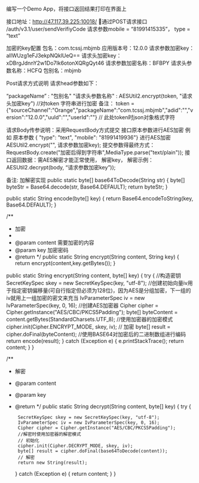 编写一个Demo App，将接口返回结果打印在界面上

接口地址：http://47.117.39.225:10018/
通过POST请求接口  /auth/v3.1/user/sendVerifiyCode
请求参数mobile = “81991415335”， type = “text”



加密的key配置
包名：com.tcssj.mbjmb
应用版本号：12.0.0
请求参数加密key：allWUzg1eFJ3ekpNQklUeQ==
请求头加密key：xDBrgJdnnY2w1Do7Ik6otonXQRgQyt46
请求参数加密名称：BFBPY
请求头参数名称：HCFQ
包别名：mbjmb

Post请求方式说明
请求head参数如下：

“packageName” : "包别名"
"请求头参数名称" : AESUtil2.encrypt(token, "请求头加密key") //对token 字符串进行加密
备注：
token = {"sourceChannel":"Orange","packageName":"com.tcssj.mbjmb","adid":"","version":"12.0.0","uuId":"","userId":""}
// 此处token时json对象格式字符

请求Body传参说明：采用RequestBody方式提交
接口原本参数进行AES加密
例如 原本参数 { "type": "text",  "mobile": "81991419936"}
进行AES加密  AESUtil2.encrypt("", 请求参数加密key);
提交参数得最终方式：RequestBody.create("加密后得到字符串",MediaType.parse("text/plain"));
接口返回数据：需AES解密才能正常使用， 解密key， 解密示例：AESUtil2.decrypt(body, “请求参数加密key”));

备注:  加解密实现
public static byte[] base64ToDecode(String str) {
byte[] byteStr = Base64.decode(str, Base64.DEFAULT);
return byteStr;
}

public static String encode(byte[] key) {
return Base64.encodeToString(key, Base64.DEFAULT);
}

/**
* 加密
*
* @param content 需要加密的内容
* @param key     加密密码
* @return
  */
  public static String encrypt(String content, String key) {
  return encrypt(content,key.getBytes());
  }

public static String encrypt(String content, byte[] key) {
try {
//构造密钥
SecretKeySpec skey = new SecretKeySpec(key, "utf-8");
//创建初始向量iv用于指定密钥偏移量(可自行指定但必须为128位)，因为AES是分组加密，下一组的iv就用上一组加密的密文来充当
IvParameterSpec iv = new IvParameterSpec(key, 0, 16);
//创建AES加密器
Cipher cipher = Cipher.getInstance("AES/CBC/PKCS5Padding");
byte[] byteContent = content.getBytes(StandardCharsets.UTF_8);
//使用加密器的加密模式
cipher.init(Cipher.ENCRYPT_MODE, skey, iv);
// 加密
byte[] result = cipher.doFinal(byteContent);
//使用BASE64对加密后的二进制数组进行编码
return encode(result);
} catch (Exception e) {
e.printStackTrace();
return content;
}
}

/**
* 解密
* @param content
* @param key
* @return
  */
  public static String decrypt(String content,  byte[] key) {
  try {

       SecretKeySpec skey = new SecretKeySpec(key, "utf-8");
       IvParameterSpec iv = new IvParameterSpec(key, 0, 16);
       Cipher cipher = Cipher.getInstance("AES/CBC/PKCS5Padding");
       //解密时使用加密器的解密模式
       // 初始化
       cipher.init(Cipher.DECRYPT_MODE, skey, iv);
       byte[] result = cipher.doFinal(base64ToDecode(content));
       // 解密
       return new String(result);
  } catch (Exception e) {
  return content;
  }
  }